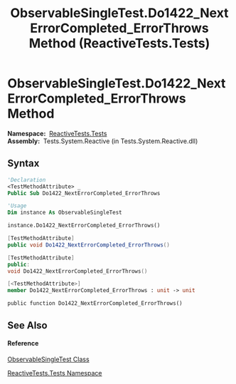 ﻿---
title: ObservableSingleTest.Do1422_NextErrorCompleted_ErrorThrows Method  (ReactiveTests.Tests)
TOCTitle: Do1422_NextErrorCompleted_ErrorThrows Method
ms:assetid: M:ReactiveTests.Tests.ObservableSingleTest.Do1422_NextErrorCompleted_ErrorThrows
ms:mtpsurl: https://msdn.microsoft.com/en-us/library/reactivetests.tests.observablesingletest.do1422_nexterrorcompleted_errorthrows(v=VS.103)
ms:contentKeyID: 36618955
ms.date: 06/28/2011
mtps_version: v=VS.103
f1_keywords:
- ReactiveTests.Tests.ObservableSingleTest.Do1422_NextErrorCompleted_ErrorThrows
dev_langs:
- CSharp
- JScript
- VB
- FSharp
- c++
---

# ObservableSingleTest.Do1422\_NextErrorCompleted\_ErrorThrows Method

**Namespace:**  [ReactiveTests.Tests](hh289046\(v=vs.103\).md)  
**Assembly:**  Tests.System.Reactive (in Tests.System.Reactive.dll)

## Syntax

``` vb
'Declaration
<TestMethodAttribute> _
Public Sub Do1422_NextErrorCompleted_ErrorThrows
```

``` vb
'Usage
Dim instance As ObservableSingleTest

instance.Do1422_NextErrorCompleted_ErrorThrows()
```

``` csharp
[TestMethodAttribute]
public void Do1422_NextErrorCompleted_ErrorThrows()
```

``` c++
[TestMethodAttribute]
public:
void Do1422_NextErrorCompleted_ErrorThrows()
```

``` fsharp
[<TestMethodAttribute>]
member Do1422_NextErrorCompleted_ErrorThrows : unit -> unit 
```

``` jscript
public function Do1422_NextErrorCompleted_ErrorThrows()
```

## See Also

#### Reference

[ObservableSingleTest Class](hh315143\(v=vs.103\).md)

[ReactiveTests.Tests Namespace](hh289046\(v=vs.103\).md)

